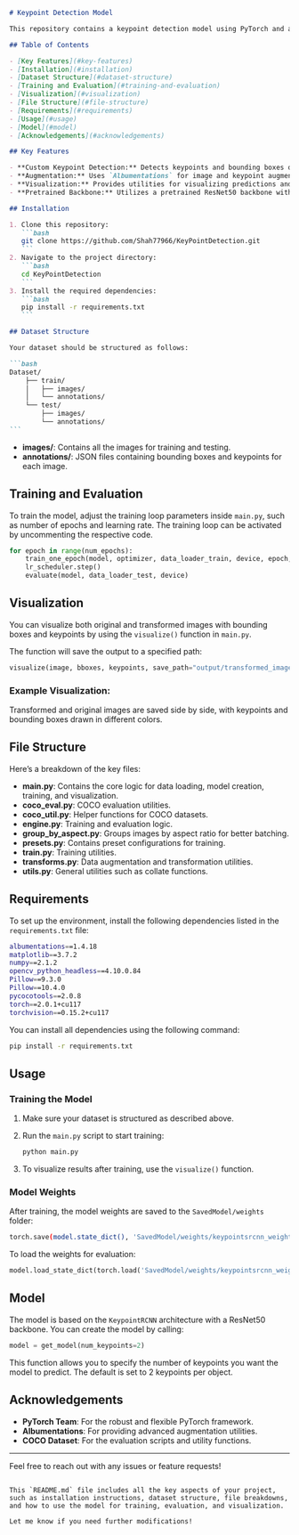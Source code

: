 ````markdown
# Keypoint Detection Model

This repository contains a keypoint detection model using PyTorch and a custom dataset. The model is based on the `KeypointRCNN` architecture and detects keypoints and bounding boxes for objects in images.

## Table of Contents

- [Key Features](#key-features)
- [Installation](#installation)
- [Dataset Structure](#dataset-structure)
- [Training and Evaluation](#training-and-evaluation)
- [Visualization](#visualization)
- [File Structure](#file-structure)
- [Requirements](#requirements)
- [Usage](#usage)
- [Model](#model)
- [Acknowledgements](#acknowledgements)

## Key Features

- **Custom Keypoint Detection:** Detects keypoints and bounding boxes of objects in images.
- **Augmentation:** Uses `Albumentations` for image and keypoint augmentations.
- **Visualization:** Provides utilities for visualizing predictions and original annotations.
- **Pretrained Backbone:** Utilizes a pretrained ResNet50 backbone with customizable RPN anchor sizes.

## Installation

1. Clone this repository:
   ```bash
   git clone https://github.com/Shah77966/KeyPointDetection.git
   ```
2. Navigate to the project directory:
   ```bash
   cd KeyPointDetection
   ```
3. Install the required dependencies:
   ```bash
   pip install -r requirements.txt
   ```

## Dataset Structure

Your dataset should be structured as follows:

```bash
Dataset/
    ├── train/
    │   ├── images/
    │   └── annotations/
    └── test/
        ├── images/
        └── annotations/
```
````

- **images/**: Contains all the images for training and testing.
- **annotations/**: JSON files containing bounding boxes and keypoints for each image.

## Training and Evaluation

To train the model, adjust the training loop parameters inside `main.py`, such as number of epochs and learning rate. The training loop can be activated by uncommenting the respective code.

```python
for epoch in range(num_epochs):
    train_one_epoch(model, optimizer, data_loader_train, device, epoch, print_freq=1000)
    lr_scheduler.step()
    evaluate(model, data_loader_test, device)
```

## Visualization

You can visualize both original and transformed images with bounding boxes and keypoints by using the `visualize()` function in `main.py`.

The function will save the output to a specified path:

```python
visualize(image, bboxes, keypoints, save_path="output/transformed_image.jpg")
```

### Example Visualization:

Transformed and original images are saved side by side, with keypoints and bounding boxes drawn in different colors.

## File Structure

Here’s a breakdown of the key files:

- **main.py**: Contains the core logic for data loading, model creation, training, and visualization.
- **coco_eval.py**: COCO evaluation utilities.
- **coco_util.py**: Helper functions for COCO datasets.
- **engine.py**: Training and evaluation logic.
- **group_by_aspect.py**: Groups images by aspect ratio for better batching.
- **presets.py**: Contains preset configurations for training.
- **train.py**: Training utilities.
- **transforms.py**: Data augmentation and transformation utilities.
- **utils.py**: General utilities such as collate functions.

## Requirements

To set up the environment, install the following dependencies listed in the `requirements.txt` file:

```bash
albumentations==1.4.18
matplotlib==3.7.2
numpy==2.1.2
opencv_python_headless==4.10.0.84
Pillow==9.3.0
Pillow==10.4.0
pycocotools==2.0.8
torch==2.0.1+cu117
torchvision==0.15.2+cu117
```

You can install all dependencies using the following command:

```bash
pip install -r requirements.txt
```

## Usage

### Training the Model

1. Make sure your dataset is structured as described above.
2. Run the `main.py` script to start training:

   ```bash
   python main.py
   ```

3. To visualize results after training, use the `visualize()` function.

### Model Weights

After training, the model weights are saved to the `SavedModel/weights` folder:

```bash
torch.save(model.state_dict(), 'SavedModel/weights/keypointsrcnn_weights_initial.pth')
```

To load the weights for evaluation:

```python
model.load_state_dict(torch.load('SavedModel/weights/keypointsrcnn_weights_initial.pth', weights_only=False))
```

## Model

The model is based on the `KeypointRCNN` architecture with a ResNet50 backbone. You can create the model by calling:

```python
model = get_model(num_keypoints=2)
```

This function allows you to specify the number of keypoints you want the model to predict. The default is set to 2 keypoints per object.

## Acknowledgements

- **PyTorch Team**: For the robust and flexible PyTorch framework.
- **Albumentations**: For providing advanced augmentation utilities.
- **COCO Dataset**: For the evaluation scripts and utility functions.

---

Feel free to reach out with any issues or feature requests!

```

This `README.md` file includes all the key aspects of your project, such as installation instructions, dataset structure, file breakdowns, and how to use the model for training, evaluation, and visualization.

Let me know if you need further modifications!
```
